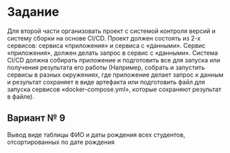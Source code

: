﻿# Задание
Для второй части организовать проект с системой контроля версий и систему сборки на основе CI/CD.
Проект должен состоять из 2-х сервисов: сервиса «приложения» и сервиса с «данными».
Сервис «приложения», должен делать запрос в сервис с «данными».
Система CI/CD должна собирать приложение и подготовить все для запуска или получения результата его работы (Например, собрать и запустить сервисы в разных окружениях, где приложение делает запрос к данным и результат сохраняет в виде артефакта или подготовить файл для запуска сервисов «docker-compose.yml», которые сохраняют результат в файле).

## Вариант № 9
Вывод виде таблицы ФИО и даты рождения всех студентов, отсортированных по дате рождения
